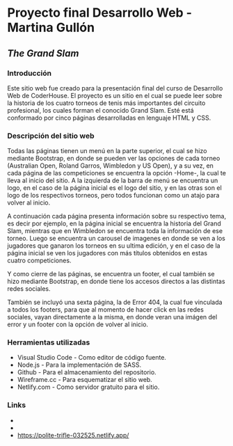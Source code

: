 # Proyecto final Desarrollo Web - Martina Gullón
## _The Grand Slam_

### Introducción

Este sitio web fue creado para la presentación final del curso de Desarrollo Web de CoderHouse.
El proyecto es un sitio en el cual se puede leer sobre la historia de los cuatro torneos de tenis más importantes del circuito profesional, los cuales forman el conocido Grand Slam. Esté está conformado por cinco páginas desarrolladas en lenguaje HTML y CSS.

### Descripción del sitio web

Todas las páginas tienen un menú en la parte superior, el cual se hizo mediante Bootstrap, en donde se pueden ver las opciones de cada torneo (Australian Open, Roland Garros, Wimbledon y US Open), y a su vez, en cada página de las competiciones se encuentra la opción -Home-, la cual te lleva al inicio del sitio. A la izquierda de la barra de menú se encuentra un logo, en el caso de la página inicial es el logo del sitio, y en las otras son el logo de los respectivos torneos, pero todos funcionan como un atajo para volver al inicio.

A continuación cada página presenta información sobre su respectivo tema, es decir por ejemplo, en la página inicial se encuentra la historia del Grand Slam, mientras que en Wimbledon se encuentra toda la información de ese torneo. Luego se encuentra un carousel de imagenes en donde se ven a los jugadores que ganaron los torneos en su ultima edición, y en el caso de la página inicial se ven los jugadores con más títulos obtenidos en estas cuatro competiciones.

Y como cierre de las páginas, se encuentra un footer, el cual también se hizo mediante Bootstrap, en donde tiene los accesos directos a las distintas redes sociales.

También se incluyó una sexta página, la de Error 404, la cual fue vinculada a todos los footers, para que al momento de hacer click en las redes sociales, vayan directamente a la misma, en donde veran una imágen del error y un footer con la opción de volver al inicio.

### Herramientas utilizadas
- Visual Studio Code - Como editor de código fuente.
- Node.js - Para la implementación de SASS.
- Github - Para el almacenamiento del repositorio.
- Wireframe.cc - Para esquematizar el sitio web.
- Netlify.com - Como servidor gratuito para el sitio.

### Links
- 
- 
- https://polite-trifle-032525.netlify.app/
